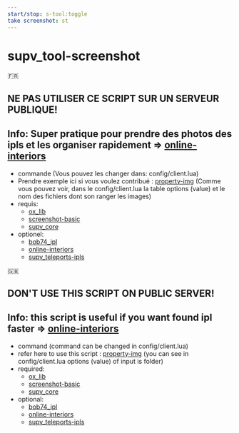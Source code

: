 ```yaml
---
start/stop: s-tool:toggle
take screenshot: st
---
```


# supv_tool-screenshot

:fr:

## NE PAS UTILISER CE SCRIPT SUR UN SERVEUR PUBLIQUE!
## Info: Super pratique pour prendre des photos des ipls et les organiser rapidement => [online-interiors](https://github.com/TayMcKenzieNZ/online-interiors)

- commande (Vous pouvez les changer dans: config/client.lua)
- Prendre exemple ici si vous voulez contribué : [property-img](https://github.com/SUP2Ak/property-img) (Comme vous pouvez voir, dans le config/client.lua la table options (value) et le nom des fichiers dont son ranger les images)
- requis:
    - [ox_lib](https://github.com/overextended/ox_lib)
    - [screenshot-basic](https://github.com/project-error/screenshot-basic)
    - [supv_core](https://github.com/SUP2Ak/supv_core)
- optionel:
    - [bob74_ipl](https://github.com/Bob74/bob74_ipl)
    - [online-interiors](https://github.com/TayMcKenzieNZ/online-interiors)
    - [supv_teleports-ipls](https://github.com/SUP2Ak/supv_teleports-ipls)


:uk:

## DON'T USE THIS SCRIPT ON PUBLIC SERVER!
## Info: this script is useful if you want found ipl faster => [online-interiors](https://github.com/TayMcKenzieNZ/online-interiors)

- command (command can be changed in config/client.lua)
- refer here to use this script : [property-img](https://github.com/SUP2Ak/property-img) (you can see in config/client.lua options (value) of input is folder)
- required:
    - [ox_lib](https://github.com/overextended/ox_lib)
    - [screenshot-basic](https://github.com/project-error/screenshot-basic)
    - [supv_core](https://github.com/SUP2Ak/supv_core)
- optional:
    - [bob74_ipl](https://github.com/Bob74/bob74_ipl)
    - [online-interiors](https://github.com/TayMcKenzieNZ/online-interiors)
    - [supv_teleports-ipls](https://github.com/SUP2Ak/supv_teleports-ipls)

